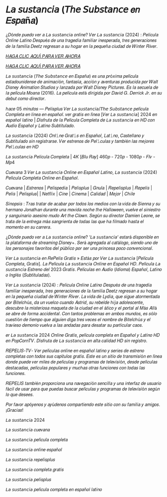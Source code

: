 # 𝘓𝘢 𝘴𝘶𝘴𝘵𝘢𝘯𝘤𝘪𝘢 (𝘛𝘩𝘦 𝘚𝘶𝘣𝘴𝘵𝘢𝘯𝘤𝘦 𝑒𝑛 𝐸𝑠𝑝𝑎ñ𝑎)
¿𝐷ó𝑛𝑑𝑒 𝑝𝑢𝑒𝑑𝑜 𝑣𝑒𝑟 𝑎 𝘓𝘢 𝘴𝘶𝘴𝘵𝘢𝘯𝘤𝘪𝘢 𝑜𝑛𝑙𝑖𝑛𝑒? 𝑉𝑒𝑟 𝘓𝘢 𝘴𝘶𝘴𝘵𝘢𝘯𝘤𝘪𝘢 (2024) : 𝑃𝑒𝑙𝑖𝑐𝑢𝑙𝑎 𝑂𝑛𝑙𝑖𝑛𝑒 𝐿𝑎𝑡𝑖𝑛𝑜 𝐷𝑒𝑠𝑝𝑢é𝑠 𝑑𝑒 𝑢𝑛𝑎 𝑡𝑟𝑎𝑔𝑒𝑑𝑖𝑎 𝑓𝑎𝑚𝑖𝑙𝑖𝑎𝑟 𝑖𝑛𝑒𝑠𝑝𝑒𝑟𝑎𝑑𝑎, 𝑡𝑟𝑒𝑠 𝑔𝑒𝑛𝑒𝑟𝑎𝑐𝑖𝑜𝑛𝑒𝑠 𝑑𝑒 𝑙𝑎 𝑓𝑎𝑚𝑖𝑙𝑖𝑎 𝐷𝑒𝑒𝑡𝑧 𝑟𝑒𝑔𝑟𝑒𝑠𝑎𝑛 𝑎 𝑠𝑢 ℎ𝑜𝑔𝑎𝑟 𝑒𝑛 𝑙𝑎 𝑝𝑒𝑞𝑢𝑒ñ𝑎 𝑐𝑖𝑢𝑑𝑎𝑑 𝑑𝑒 𝑊𝑖𝑛𝑡𝑒𝑟 𝑅𝑖𝑣𝑒𝑟.

[𝐻𝐴𝐺𝐴 𝐶𝐿𝐼𝐶 𝐴𝑄𝑈Í 𝑃𝐴𝑅𝐴 𝑉𝐸𝑅 𝐴𝐻𝑂𝑅𝐴](https://bit.ly/4g6fn4v)

[𝐻𝐴𝐺𝐴 𝐶𝐿𝐼𝐶 𝐴𝑄𝑈Í 𝑃𝐴𝑅𝐴 𝑉𝐸𝑅 𝐴𝐻𝑂𝑅𝐴](https://bit.ly/4g6fn4v)

𝘓𝘢 𝘴𝘶𝘴𝘵𝘢𝘯𝘤𝘪𝘢 (𝘛𝘩𝘦 𝘚𝘶𝘣𝘴𝘵𝘢𝘯𝘤𝘦 𝑒𝑛 𝐸𝑠𝑝𝑎ñ𝑎) 𝑒𝑠 𝑢𝑛𝑎 𝑝𝑟ó𝑥𝑖𝑚𝑎 𝑝𝑒𝑙í𝑐𝑢𝑙𝑎 𝑒𝑠𝑡𝑎𝑑𝑜𝑢𝑛𝑖𝑑𝑒𝑛𝑠𝑒 𝑑𝑒 𝑎𝑛𝑖𝑚𝑎𝑐𝑖ó𝑛, 𝑓𝑎𝑛𝑡𝑎𝑠í𝑎, 𝑎𝑐𝑐𝑖ó𝑛 𝑦 𝑎𝑣𝑒𝑛𝑡𝑢𝑟𝑎𝑠 𝑝𝑟𝑜𝑑𝑢𝑐𝑖𝑑𝑎 𝑝𝑜𝑟 𝑊𝑎𝑙𝑡 𝐷𝑖𝑠𝑛𝑒𝑦 𝐴𝑛𝑖𝑚𝑎𝑡𝑖𝑜𝑛 𝑆𝑡𝑢𝑑𝑖𝑜𝑠 𝑦 𝑙𝑎𝑛𝑧𝑎𝑑𝑎 𝑝𝑜𝑟 𝑊𝑎𝑙𝑡 𝐷𝑖𝑠𝑛𝑒𝑦 𝑃𝑖𝑐𝑡𝑢𝑟𝑒𝑠. 𝐸𝑠 𝑙𝑎 𝑠𝑒𝑐𝑢𝑒𝑙𝑎 𝑑𝑒 𝑙𝑎 𝑝𝑒𝑙í𝑐𝑢𝑙𝑎 𝑀𝑜𝑎𝑛𝑎 (2016). 𝐿𝑎 𝑝𝑒𝑙í𝑐𝑢𝑙𝑎 𝑒𝑠𝑡á 𝑑𝑖𝑟𝑖𝑔𝑖𝑑𝑎 𝑝𝑜𝑟 𝐷𝑎𝑣𝑖𝑑 𝐺. 𝐷𝑒𝑟𝑟𝑖𝑐𝑘 𝐽𝑟. 𝑒𝑛 𝑠𝑢 𝑑𝑒𝑏𝑢𝑡 𝑐𝑜𝑚𝑜 𝑑𝑖𝑟𝑒𝑐𝑡𝑜𝑟.

ℎ𝑎𝑐𝑒 05 𝑚𝑖𝑛𝑢𝑡𝑜𝑠 — 𝑃𝑒𝑙𝑖𝑠𝑝𝑙𝑢𝑠 𝑉𝑒𝑟 𝘓𝘢 𝘴𝘶𝘴𝘵𝘢𝘯𝘤𝘪𝘢/𝘛𝘩𝘦 𝘚𝘶𝘣𝘴𝘵𝘢𝘯𝘤𝘦 𝑝𝑒𝑙í𝑐𝑢𝑙𝑎 𝐶𝑜𝑚𝑝𝑙𝑒𝑡𝑎 𝑒𝑛 𝑙𝑖𝑛𝑒𝑎 𝑒𝑛 𝑒𝑠𝑝𝑎ñ𝑜𝑙. 𝑣𝑒𝑟 𝑔𝑟𝑎𝑡𝑖𝑠 𝑒𝑛 𝑙í𝑛𝑒𝑎 [𝑉𝑒𝑟 𝘓𝘢 𝘴𝘶𝘴𝘵𝘢𝘯𝘤𝘪𝘢] 2024 𝑒𝑛 𝑒𝑠𝑝𝑎ñ𝑜𝑙 𝑙𝑎𝑡𝑖𝑛𝑜 | 𝐷𝑖𝑠𝑓𝑟𝑢𝑡𝑎 𝑑𝑒 𝑙𝑎 𝑃𝑒𝑙í𝑐𝑢𝑙𝑎 𝐶𝑜𝑚𝑝𝑙𝑒𝑡𝑎 𝑑𝑒 𝘓𝘢 𝘴𝘶𝘴𝘵𝘢𝘯𝘤𝘪𝘢 𝑒𝑛 𝐻𝐷 𝑐𝑜𝑛 𝐴𝑢𝑑𝑖𝑜 𝐸𝑠𝑝𝑎ñ𝑜𝑙 𝑦 𝐿𝑎𝑡𝑖𝑛𝑜 𝑆𝑢𝑏𝑡𝑖𝑡𝑢𝑙𝑎𝑑𝑜.


𝘓𝘢 𝘴𝘶𝘴𝘵𝘢𝘯𝘤𝘪𝘢 (2024) 𝑂𝑛𝑙𝚒𝑛𝑒 𝐺𝑟𝑎𝑡𝚒𝑠 𝑒𝑛 𝐸𝑠𝑝𝑎ñ𝑜𝑙, 𝐿𝑎𝑡𝚒𝑛𝑜, 𝐶𝑎𝑠𝑡𝑒𝑙𝑙𝑎𝑛𝑜 𝑦 𝑆𝑢𝑏𝑡𝑖𝑡𝑢𝑙𝑎𝑑𝑜 𝑠𝑖𝑛 𝑟𝑒𝑔𝑖𝑠𝑡𝑟𝑎𝑟𝑠𝑒. 𝑉𝑒𝑟 𝑒𝑠𝑡𝑟𝑒𝑛𝑜𝑠 𝑑𝑒 𝑃𝑒𝑙𝚒𝑐𝑢𝑙𝑎𝑠 𝑦 𝑡𝑎𝑚𝑏𝑖é𝑛 𝑙𝑎𝑠 𝑚𝑒𝑗𝑜𝑟𝑒𝑠 𝑃𝑒𝑙𝚒𝑐𝑢𝑙𝑎𝑠 𝑒𝑛 𝐻𝐷

𝘓𝘢 𝘴𝘶𝘴𝘵𝘢𝘯𝘤𝘪𝘢 𝑃𝑒𝑙𝑖𝑐𝑢𝑙𝑎 𝐶𝑜𝑚𝑝𝑙𝑒𝑡𝑎 | 4𝐾 [𝐵𝑙𝑢 𝑅𝑎𝑦] 460𝑝 - 720𝑝 - 1080𝑝 - 𝐹𝑙𝑣 - 𝑀𝑝4

𝐶𝑢𝑒𝑣𝑎𝑛𝑎 3 𝑉𝑒𝑟 𝘓𝘢 𝘴𝘶𝘴𝘵𝘢𝘯𝘤𝘪𝘢 𝑂𝑛𝑙𝑖𝑛𝑒 𝑒𝑛 𝐸𝑠𝑝𝑎ñ𝑜𝑙 𝐿𝑎𝑡𝑖𝑛𝑜, 𝘓𝘢 𝘴𝘶𝘴𝘵𝘢𝘯𝘤𝘪𝘢 (2024) 𝑃𝑒𝑙í𝑐𝑢𝑙𝑎 𝐶𝑜𝑚𝑝𝑙𝑒𝑡𝑎 𝑂𝑛𝑙𝑖𝑛𝑒 𝑒𝑛 𝐸𝑠𝑝𝑎ñ𝑜𝑙.

𝐶𝑢𝑒𝑣𝑎𝑛𝑎 | 𝐸𝑠𝑡𝑟𝑒𝑛𝑜𝑠 | 𝑃𝑒𝑙𝑖𝑠𝑝𝑒𝑑𝑖𝑎 | 𝑃𝑒𝑙𝑖𝑠𝑝𝑙𝑢𝑠 | 𝐺𝑛𝑢𝑙𝑎 | 𝑅𝑒𝑝𝑒𝑙𝑖𝑠𝑝𝑙𝑢𝑠 | 𝑅𝑒𝑝𝑒𝑙𝑖𝑠 | 𝑃𝑒𝑙𝑖𝑠 | 𝑃𝑒𝑙𝑖𝑠𝑝𝑙𝑢𝑠| | 𝑁𝑒𝑡𝑓𝑙𝑖𝑥 | 𝐶𝑖𝑛𝑒 | 𝐶𝑖𝑛𝑒𝑚𝑎 | 𝐶𝑎𝑙𝑖𝑑𝑎𝑑 | 𝑀𝑒𝑗𝑜𝑟 | 𝐶ℎ𝑖𝑙𝑒

𝑆𝑖𝑛𝑜𝑝𝑠𝑖𝑠 : 𝑇𝑟𝑎𝑠 𝑡𝑟𝑎𝑡𝑎𝑟 𝑑𝑒 𝑎𝑐𝑎𝑏𝑎𝑟 𝑝𝑜𝑟 𝑡𝑜𝑑𝑜𝑠 𝑙𝑜𝑠 𝑚𝑒𝑑𝑖𝑜𝑠 𝑐𝑜𝑛 𝑙𝑎 𝑣𝑖𝑑𝑎 𝑑𝑒 𝑆𝑖𝑒𝑛𝑛𝑎 𝑦 𝑠𝑢 ℎ𝑒𝑟𝑚𝑎𝑛𝑜 𝐽𝑜𝑛𝑎𝑡ℎ𝑎𝑛 𝑑𝑢𝑟𝑎𝑛𝑡𝑒 𝑢𝑛𝑎 𝑚𝑜𝑣𝑖𝑑𝑎 𝑛𝑜𝑐ℎ𝑒 𝑡ℎ𝑒 𝐻𝑎𝑙𝑙𝑜𝑤𝑒𝑒𝑛, 𝑣𝑢𝑒𝑙𝑣𝑒 𝑒𝑙 𝑠𝑖𝑛𝑖𝑒𝑠𝑡𝑟𝑜 𝑦 𝑠𝑎𝑛𝑔𝑢𝑖𝑛𝑎𝑟𝑖𝑜 𝑎𝑠𝑒𝑠𝑖𝑛𝑜 𝑚𝑢𝑑𝑜 𝐴𝑟𝑡 𝑡ℎ𝑒 𝐶𝑙𝑜𝑤𝑛. 𝑆𝑒𝑔ú𝑛 𝑠𝑢 𝑑𝑖𝑟𝑒𝑐𝑡𝑜𝑟 𝐷𝑎𝑚𝑖𝑒𝑛 𝐿𝑒𝑜𝑛𝑒, 𝑠𝑒 𝑡𝑟𝑎𝑡𝑎 𝑑𝑒 𝑙𝑎 𝑒𝑛𝑡𝑟𝑒𝑔𝑎 𝑚á𝑠 𝑠𝑎𝑛𝑔𝑟𝑖𝑒𝑛𝑡𝑎 𝑑𝑒 𝑡𝑜𝑑𝑎𝑠 𝑙𝑎𝑠 𝑞𝑢𝑒 ℎ𝑎 𝑓𝑖𝑙𝑚𝑎𝑑𝑜 ℎ𝑎𝑠𝑡𝑎 𝑒𝑙 𝑚𝑜𝑚𝑒𝑛𝑡𝑜 𝑒𝑛 𝑠𝑢 𝑐𝑎𝑟𝑟𝑒𝑟𝑎.

¿𝐷ó𝑛𝑑𝑒 𝑝𝑢𝑒𝑑𝑜 𝑣𝑒𝑟 𝑎 𝘓𝘢 𝘴𝘶𝘴𝘵𝘢𝘯𝘤𝘪𝘢 𝑜𝑛𝑙𝑖𝑛𝑒? ‘𝘓𝘢 𝘴𝘶𝘴𝘵𝘢𝘯𝘤𝘪𝘢‘ 𝑒𝑠𝑡𝑎𝑟á 𝑑𝑖𝑠𝑝𝑜𝑛𝑖𝑏𝑙𝑒 𝑒𝑛 𝑙𝑎 𝑝𝑙𝑎𝑡𝑎𝑓𝑜𝑟𝑚𝑎 𝑑𝑒 𝑠𝑡𝑟𝑒𝑎𝑚𝑖𝑛𝑔 𝐷𝑖𝑠𝑛𝑒𝑦+. 𝑆𝑒𝑟á 𝑎𝑔𝑟𝑒𝑔𝑎𝑑𝑎 𝑎𝑙 𝑐𝑎𝑡á𝑙𝑜𝑔𝑜, 𝑠𝑖𝑒𝑛𝑑𝑜 𝑢𝑛𝑜 𝑑𝑒 𝑙𝑜𝑠 𝑝𝑒𝑟𝑠𝑜𝑛𝑎𝑗𝑒𝑠 𝑓𝑎𝑣𝑜𝑟𝑖𝑡𝑜𝑠 𝑑𝑒𝑙 𝑝ú𝑏𝑙𝑖𝑐𝑜 𝑝𝑜𝑟 𝑠𝑒𝑟 𝑢𝑛𝑎 𝑝𝑟𝑖𝑛𝑐𝑒𝑠𝑎 𝑝𝑜𝑐𝑜 𝑐𝑜𝑛𝑣𝑒𝑛𝑐𝑖𝑜𝑛𝑎𝑙.

𝑉𝑒𝑟 𝘓𝘢 𝘴𝘶𝘴𝘵𝘢𝘯𝘤𝘪𝘢 𝑒𝑛 𝑅𝑒𝑃𝑒𝑙𝑖𝑠 𝐺𝑟𝑎𝑡𝑖𝑠 » 𝐸𝑠𝑡á𝑠 𝑝𝑜𝑟 𝑉𝑒𝑟 𝘓𝘢 𝘴𝘶𝘴𝘵𝘢𝘯𝘤𝘪𝘢 [𝑃𝑒𝑙í𝑐𝑢𝑙𝑎 𝐶𝑜𝑚𝑝𝑙𝑒𝑡𝑎, 𝐺𝑟𝑎𝑡𝑖𝑠]. 𝐿𝑎 𝑃𝑒𝑙í𝑐𝑢𝑙𝑎 𝘓𝘢 𝘴𝘶𝘴𝘵𝘢𝘯𝘤𝘪𝘢 𝑂𝑛𝑙𝑖𝑛𝑒 𝑒𝑛 𝐸𝑠𝑝𝑎ñ𝑜𝑙 𝐻𝐷. 𝑃𝑒𝑙í𝑐𝑢𝑙𝑎 𝘓𝘢 𝘴𝘶𝘴𝘵𝘢𝘯𝘤𝘪𝘢 𝐸𝑠𝑡𝑟𝑒𝑛𝑜 𝑑𝑒𝑙 2023 𝐺𝑟𝑎𝑡𝑖𝑠. 𝑃𝑒𝑙í𝑐𝑢𝑙𝑎𝑠 𝑒𝑛 𝐴𝑢𝑑𝑖𝑜 (𝐼𝑑𝑖𝑜𝑚𝑎) 𝐸𝑠𝑝𝑎ñ𝑜𝑙, 𝐿𝑎𝑡𝑖𝑛𝑜 𝑜 𝐼𝑛𝑔𝑙é𝑠 (𝑆𝑢𝑏𝑡𝑖𝑡𝑢𝑙𝑎𝑑𝑎𝑠).

𝑉𝑒𝑟 𝘓𝘢 𝘴𝘶𝘴𝘵𝘢𝘯𝘤𝘪𝘢 (2024) : 𝑃𝑒𝑙𝑖𝑐𝑢𝑙𝑎 𝑂𝑛𝑙𝑖𝑛𝑒 𝐿𝑎𝑡𝑖𝑛𝑜 𝐷𝑒𝑠𝑝𝑢é𝑠 𝑑𝑒 𝑢𝑛𝑎 𝑡𝑟𝑎𝑔𝑒𝑑𝑖𝑎 𝑓𝑎𝑚𝑖𝑙𝑖𝑎𝑟 𝑖𝑛𝑒𝑠𝑝𝑒𝑟𝑎𝑑𝑎, 𝑡𝑟𝑒𝑠 𝑔𝑒𝑛𝑒𝑟𝑎𝑐𝑖𝑜𝑛𝑒𝑠 𝑑𝑒 𝑙𝑎 𝑓𝑎𝑚𝑖𝑙𝑖𝑎 𝐷𝑒𝑒𝑡𝑧 𝑟𝑒𝑔𝑟𝑒𝑠𝑎𝑛 𝑎 𝑠𝑢 ℎ𝑜𝑔𝑎𝑟 𝑒𝑛 𝑙𝑎 𝑝𝑒𝑞𝑢𝑒ñ𝑎 𝑐𝑖𝑢𝑑𝑎𝑑 𝑑𝑒 𝑊𝑖𝑛𝑡𝑒𝑟 𝑅𝑖𝑣𝑒𝑟. 𝐿𝑎 𝑣𝑖𝑑𝑎 𝑑𝑒 𝐿𝑦𝑑𝑖𝑎, 𝑞𝑢𝑒 𝑠𝑖𝑔𝑢𝑒 𝑎𝑡𝑜𝑟𝑚𝑒𝑛𝑡𝑎𝑑𝑎 𝑝𝑜𝑟 𝐵𝑖𝑡𝑒𝑙𝑐ℎú𝑠, 𝑑𝑎 𝑢𝑛 𝑣𝑢𝑒𝑙𝑐𝑜 𝑐𝑢𝑎𝑛𝑑𝑜 𝐴𝑠𝑡𝑟𝑖𝑑, 𝑠𝑢 𝑟𝑒𝑏𝑒𝑙𝑑𝑒 ℎ𝑖𝑗𝑎 𝑎𝑑𝑜𝑙𝑒𝑠𝑐𝑒𝑛𝑡𝑒, 𝑑𝑒𝑠𝑐𝑢𝑏𝑟𝑒 𝑙𝑎 𝑚𝑖𝑠𝑡𝑒𝑟𝑖𝑜𝑠𝑎 𝑚𝑎𝑞𝑢𝑒𝑡𝑎 𝑑𝑒 𝑙𝑎 𝑐𝑖𝑢𝑑𝑎𝑑 𝑒𝑛 𝑒𝑙 á𝑡𝑖𝑐𝑜 𝑦 𝑒𝑙 𝑝𝑜𝑟𝑡𝑎𝑙 𝑎𝑙 𝑀á𝑠 𝐴𝑙𝑙á 𝑠𝑒 𝑎𝑏𝑟𝑒 𝑑𝑒 𝑓𝑜𝑟𝑚𝑎 𝑎𝑐𝑐𝑖𝑑𝑒𝑛𝑡𝑎𝑙. 𝐶𝑜𝑛 𝑡𝑎𝑛𝑡𝑜𝑠 𝑝𝑟𝑜𝑏𝑙𝑒𝑚𝑎𝑠 𝑒𝑛 𝑎𝑚𝑏𝑜𝑠 𝑚𝑢𝑛𝑑𝑜𝑠, 𝑒𝑠 𝑠ó𝑙𝑜 𝑐𝑢𝑒𝑠𝑡𝑖ó𝑛 𝑑𝑒 𝑡𝑖𝑒𝑚𝑝𝑜 𝑞𝑢𝑒 𝑎𝑙𝑔𝑢𝑖𝑒𝑛 𝑑𝑖𝑔𝑎 𝑡𝑟𝑒𝑠 𝑣𝑒𝑐𝑒𝑠 𝑒𝑙 𝑛𝑜𝑚𝑏𝑟𝑒 𝑑𝑒 𝐵𝑖𝑡𝑒𝑙𝑐ℎú𝑠 𝑦 𝑒𝑙 𝑡𝑟𝑎𝑣𝑖𝑒𝑠𝑜 𝑑𝑒𝑚𝑜𝑛𝑖𝑜 𝑣𝑢𝑒𝑙𝑣𝑎 𝑎 𝑙𝑎𝑠 𝑎𝑛𝑑𝑎𝑑𝑎𝑠 𝑝𝑎𝑟𝑎 𝑑𝑒𝑠𝑎𝑡𝑎𝑟 𝑠𝑢 𝑝𝑎𝑟𝑡𝑖𝑐𝑢𝑙𝑎𝑟 𝑐𝑎𝑜𝑠.

𝑒𝑟 𝘓𝘢 𝘴𝘶𝘴𝘵𝘢𝘯𝘤𝘪𝘢 2024 𝑂𝑛𝑙𝑖𝑛𝑒 𝐺𝑟𝑎𝑡𝑖𝑠, 𝑝𝑒𝑙í𝑐𝑢𝑙𝑎 𝑐𝑜𝑚𝑝𝑙𝑒𝑡𝑎 𝑒𝑛 𝐸𝑠𝑝𝑎ñ𝑜𝑙 𝑦 𝐿𝑎𝑡𝑖𝑛𝑜 𝐻𝐷 𝑒𝑛 𝑃𝑜𝑝𝐶𝑜𝑟𝑛𝑇𝑉. 𝐷𝑖𝑠𝑓𝑟𝑢𝑡𝑎 𝑑𝑒 𝘓𝘢 𝘴𝘶𝘴𝘵𝘢𝘯𝘤𝘪𝘢 𝑒𝑛 𝑎𝑙𝑡𝑎 𝑐𝑎𝑙𝑖𝑑𝑎𝑑 𝐻𝐷 𝑠𝑖𝑛 𝑟𝑒𝑔𝑖𝑠𝑡𝑟𝑜.

𝑅𝐸𝑃𝐸𝐿𝐼𝑆-𝑇𝑉- 𝑉𝑒𝑟 𝑝𝑒𝑙í𝑐𝑢𝑙𝑎𝑠 𝑜𝑛𝑙𝑖𝑛𝑒 𝑒𝑛 𝑒𝑠𝑝𝑎ñ𝑜𝑙 𝑙𝑎𝑡𝑖𝑛𝑜 𝑦 𝑠𝑒𝑟𝑖𝑒𝑠 𝑑𝑒 𝑒𝑠𝑡𝑟𝑒𝑛𝑜 𝑐𝑜𝑚𝑝𝑙𝑒𝑡𝑎𝑠 𝑐𝑜𝑛 𝑡𝑜𝑑𝑜𝑠 𝑠𝑢𝑠 𝑐𝑎𝑝í𝑡𝑢𝑙𝑜𝑠 𝑔𝑟𝑎𝑡𝑖𝑠. 
𝐸𝑠𝑡𝑒 𝑒𝑠 𝑢𝑛 𝑠𝑖𝑡𝑖𝑜 𝑑𝑒 𝑡𝑟𝑎𝑛𝑠𝑚𝑖𝑠𝑖ó𝑛 𝑒𝑛 𝑙í𝑛𝑒𝑎 𝑑𝑜𝑛𝑑𝑒 𝑝𝑢𝑒𝑑𝑒 𝑣𝑒𝑟 𝑚𝑖𝑙𝑒𝑠 𝑑𝑒 𝑝𝑒𝑙í𝑐𝑢𝑙𝑎𝑠 𝑦 𝑝𝑟𝑜𝑔𝑟𝑎𝑚𝑎𝑠 𝑑𝑒 𝑡𝑒𝑙𝑒𝑣𝑖𝑠𝑖ó𝑛, 𝑑𝑒𝑠𝑑𝑒 𝑝𝑒𝑙í𝑐𝑢𝑙𝑎𝑠 𝑑𝑒𝑠𝑡𝑎𝑐𝑎𝑑𝑎𝑠, 𝑝𝑒𝑙í𝑐𝑢𝑙𝑎𝑠 𝑝𝑜𝑝𝑢𝑙𝑎𝑟𝑒𝑠 𝑦 𝑚𝑢𝑐ℎ𝑎𝑠 𝑜𝑡𝑟𝑎𝑠 𝑓𝑢𝑛𝑐𝑖𝑜𝑛𝑒𝑠 𝑐𝑜𝑛 𝑡𝑜𝑑𝑎𝑠 𝑙𝑎𝑠 𝑓𝑢𝑛𝑐𝑖𝑜𝑛𝑒𝑠.

𝑅𝐸𝑃𝐸𝐿𝐼𝑆 𝑡𝑎𝑚𝑏𝑖é𝑛 𝑝𝑟𝑜𝑝𝑜𝑟𝑐𝑖𝑜𝑛𝑎 𝑢𝑛𝑎 𝑛𝑎𝑣𝑒𝑔𝑎𝑐𝑖ó𝑛 𝑠𝑒𝑛𝑐𝑖𝑙𝑙𝑎 𝑦 𝑢𝑛𝑎 𝑖𝑛𝑡𝑒𝑟𝑓𝑎𝑧 𝑑𝑒 𝑢𝑠𝑢𝑎𝑟𝑖𝑜 𝑓á𝑐𝑖𝑙 𝑑𝑒 𝑢𝑠𝑎𝑟 𝑝𝑎𝑟𝑎 𝑞𝑢𝑒 𝑝𝑢𝑒𝑑𝑎𝑠 𝑏𝑢𝑠𝑐𝑎𝑟 𝑝𝑒𝑙í𝑐𝑢𝑙𝑎𝑠 𝑦 𝑝𝑟𝑜𝑔𝑟𝑎𝑚𝑎𝑠 𝑑𝑒 𝑡𝑒𝑙𝑒𝑣𝑖𝑠𝑖ó𝑛 𝑠𝑒𝑔ú𝑛 𝑙𝑜 𝑞𝑢𝑒 𝑑𝑒𝑠𝑒𝑒𝑠.

𝑃𝑜𝑟 𝑓𝑎𝑣𝑜𝑟 𝑎𝑝ó𝑦𝑒𝑛𝑜𝑠 𝑦 𝑎𝑦ú𝑑𝑒𝑛𝑜𝑠 𝑐𝑜𝑚𝑝𝑎𝑟𝑡𝑖𝑒𝑛𝑑𝑜 𝑒𝑠𝑡𝑒 𝑠𝑖𝑡𝑖𝑜 𝑐𝑜𝑛 𝑠𝑢 𝑓𝑎𝑚𝑖𝑙𝑖𝑎 𝑦 𝑎𝑚𝑖𝑔𝑜𝑠. ¡𝐺𝑟𝑎𝑐𝑖𝑎𝑠!


𝘓𝘢 𝘴𝘶𝘴𝘵𝘢𝘯𝘤𝘪𝘢 2024

𝘓𝘢 𝘴𝘶𝘴𝘵𝘢𝘯𝘤𝘪𝘢 𝑐𝑢𝑒𝑣𝑎𝑛𝑎

𝘓𝘢 𝘴𝘶𝘴𝘵𝘢𝘯𝘤𝘪𝘢 𝑝𝑒𝑙í𝑐𝑢𝑙𝑎 𝑐𝑜𝑚𝑝𝑙𝑒𝑡𝑎

𝘓𝘢 𝘴𝘶𝘴𝘵𝘢𝘯𝘤𝘪𝘢 𝑜𝑛𝑙𝑖𝑛𝑒 𝑒𝑠𝑝𝑎ñ𝑜𝑙

𝘓𝘢 𝘴𝘶𝘴𝘵𝘢𝘯𝘤𝘪𝘢 𝑟𝑒𝑝𝑒𝑙𝑖𝑠𝑝𝑙𝑢𝑠

𝘓𝘢 𝘴𝘶𝘴𝘵𝘢𝘯𝘤𝘪𝘢 𝑐𝑜𝑚𝑝𝑙𝑒𝑡𝑎 𝑔𝑟𝑎𝑡𝑖𝑠

𝘓𝘢 𝘴𝘶𝘴𝘵𝘢𝘯𝘤𝘪𝘢 𝑝𝑒𝑙𝑖𝑠𝑝𝑙𝑢𝑠

𝘓𝘢 𝘴𝘶𝘴𝘵𝘢𝘯𝘤𝘪𝘢 𝑝𝑒𝑙í𝑐𝑢𝑙𝑎 𝑐𝑜𝑚𝑝𝑙𝑒𝑡𝑎 𝑒𝑛 𝑒𝑠𝑝𝑎ñ𝑜𝑙 𝑙𝑎𝑡𝑖𝑛𝑜
